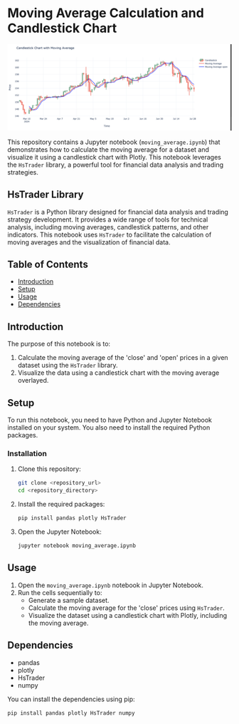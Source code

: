 # Moving Average Calculation and Candlestick Chart

![Image](img/vis.png)

This repository contains a Jupyter notebook (`moving_average.ipynb`) that demonstrates how to calculate the moving average for a dataset and visualize it using a candlestick chart with Plotly. This notebook leverages the `HsTrader` library, a powerful tool for financial data analysis and trading strategies.

## HsTrader Library

`HsTrader` is a Python library designed for financial data analysis and trading strategy development. It provides a wide range of tools for technical analysis, including moving averages, candlestick patterns, and other indicators. This notebook uses `HsTrader` to facilitate the calculation of moving averages and the visualization of financial data.

## Table of Contents

- [Introduction](#introduction)
- [Setup](#setup)
- [Usage](#usage)
- [Dependencies](#dependencies)

## Introduction

The purpose of this notebook is to:

1. Calculate the moving average of the 'close' and 'open' prices in a given dataset using the `HsTrader` library.
2. Visualize the data using a candlestick chart with the moving average overlayed.

## Setup

To run this notebook, you need to have Python and Jupyter Notebook installed on your system. You also need to install the required Python packages.

### Installation

1. Clone this repository:

   ```bash
   git clone <repository_url>
   cd <repository_directory>
   ```

2. Install the required packages:

   ```bash
   pip install pandas plotly HsTrader
   ```

3. Open the Jupyter Notebook:
   ```bash
   jupyter notebook moving_average.ipynb
   ```

## Usage

1. Open the `moving_average.ipynb` notebook in Jupyter Notebook.
2. Run the cells sequentially to:
   - Generate a sample dataset.
   - Calculate the moving average for the 'close' prices using `HsTrader`.
   - Visualize the dataset using a candlestick chart with Plotly, including the moving average.

## Dependencies

- pandas
- plotly
- HsTrader
- numpy

You can install the dependencies using pip:

```bash
pip install pandas plotly HsTrader numpy
```
